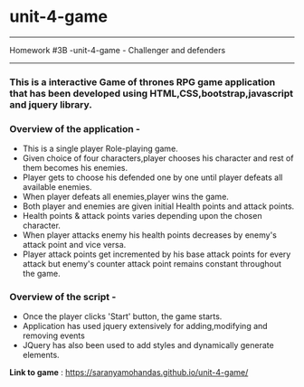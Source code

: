# unit-4-game

---

Homework #3B -unit-4-game - Challenger and defenders
___

### This is a interactive Game of thrones RPG game application that has been developed using HTML,CSS,bootstrap,javascript and jquery library.

### Overview of the application -
* This is a single player Role-playing game. 
* Given choice of four characters,player chooses his character and rest of them becomes his enemies.
* Player gets to choose his defended one by one until player defeats all available enemies.
* When player defeats all enemies,player wins the game.
* Both player and enemies are given initial Health points and attack points.
* Health points & attack points varies depending upon the chosen character.
* When player attacks enemy his health points decreases by enemy's attack point and vice versa.
* Player attack points get incremented by his base attack points for every attack but enemy's counter attack point remains constant throughout the game.


### Overview of the script -
* Once the player clicks 'Start' button, the game starts.
* Application has used jquery extensively for adding,modifying and removing events
* JQuery has also been used to add styles and dynamically generate elements.

__Link to game__ : https://saranyamohandas.github.io/unit-4-game/